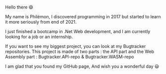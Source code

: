 Hello there 😄

My name is Philémon, I discovered programming in 2017 but started to learn it more seriously from end of 2021.

I just finished a bootcamp in .Net Web development, and I am currently looking for a job or an internship.

If you want to see my biggest project, you can look at my Bugtracker repositories.
This project is made of two parts : the API part and the Web Assembly part :
Bugtracker.API-repo & Bugtracker.WASM-repo

I am glad that you found my GitHub page,
And wish you a wonderful day 😃


